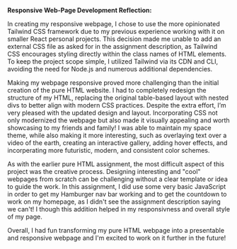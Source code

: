 **Responsive Web-Page Development Reflection:**

In creating my responsive webpage, I chose to use the more opinionated Tailwind CSS framework due to my previous experience working with it on smaller React personal projects. This decision made me unable to add an external CSS file as asked for in the assignment description, as Tailwind CSS encourages styling directly within the class names of HTML elements. To keep the project scope simple, I utilized Tailwind via its CDN and CLI, avoiding the need for Node.js and numerous additional dependencies.

Making my webpage responsive proved more challenging than the initial creation of the pure HTML website. I had to completely redesign the structure of my HTML, replacing the original table-based layout with nested divs to better align with modern CSS practices. Despite the extra effort, I’m very pleased with the updated design and layout. Incorporating CSS not only modernized the webpage but also made it visually appealing and worth showcasing to my friends and family! I was able to maintain my space theme, while also making it more interesting, such as overlaying text over a video of the earth, creating an interactive gallery, adding hover effects, and incorperating more futuristic, modern, and consistent color schemes.

As with the earlier pure HTML assignment, the most difficult aspect of this project was the creative process. Designing interesting and "cool" webpages from scratch can be challenging without a clear template or idea to guide the work. In this assignment, I did use some very basic JavaScript in order to get my Hamburger nav bar working and to get the countdown to work on my homepage, as I didn't see the assignment description saying we can't! I though this addition helped in my responsivness and overall style of my page. 

Overall, I had fun transforming my pure HTML webpage into a presentable and responsive webpage and I'm excited to work on it further in the future!

